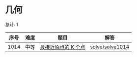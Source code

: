 # 几何

<!--- table -->


总计: 1

| 序号 | 难度 | 题目                    | 解答                      |
| ---- | ---- | ------------------ | ---------------- |
| 1014 | 中等 | [最接近原点的 K 个点](https://leetcode-cn.com/problems/k-closest-points-to-origin/) | [solve/solve1014](../solve/solve1014)|
